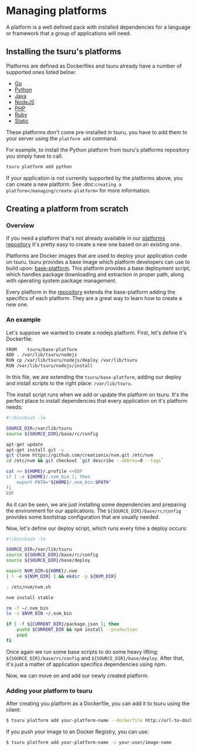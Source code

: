 # Managing platforms

A platform is a well defined pack with installed dependencies for a language or
framework that a group of applications will need.

## Installing the tsuru's platforms


Platforms are defined as Dockerfiles and tsuru already have a number of supported ones listed below:

- [Go](https://github.com/tsuru/platforms/tree/master/go)
- [Python](https://github.com/tsuru/platforms/tree/master/python)
- [Java](https://github.com/tsuru/platforms/tree/master/java)
- [NodeJS](https://github.com/tsuru/platforms/tree/master/nodejs)
- [PHP](https://github.com/tsuru/platforms/tree/master/php)
- [Ruby](https://github.com/tsuru/platforms/tree/master/ruby)
- [Static](https://github.com/tsuru/platforms/tree/master/static)


These platforms don't come pre-installed in tsuru, you have to add them to your
server using the `platform add` command.

For example, to install the Python platform from tsuru's platforms repository
you simply have to call:

```bash
tsuru platform add python
```

If your application is not currently supported by the platforms above,
you can create a new platform. See :doc:`creating a platform</managing/create-platform>`
for more information.


## Creating a platform from scratch

### Overview

If you need a platform that's not already available in our [platforms
repository](https://github.com/tsuru/platforms) it's pretty easy to
create a new one based on an existing one.

Platforms are Docker images that are used to deploy your application
code on tsuru. tsuru provides a base image which platform developers can
use to build upon:
[base-platform](https://github.com/tsuru/base-platform). This platform
provides a base deployment script, which handles package downloading and
extraction in proper path, along with operating system package
management.

Every platform in the [repository](https://github.com/tsuru/platforms)
extends the base-platform adding the specifics of each platform. They
are a great way to learn how to create a new one.

### An example

Let's suppose we wanted to create a nodejs platform. First, let's
define it's Dockerfile:

``` bash
FROM    tsuru/base-platform
ADD . /var/lib/tsuru/nodejs
RUN cp /var/lib/tsuru/nodejs/deploy /var/lib/tsuru
RUN /var/lib/tsuru/nodejs/install
```

In this file, we are extending the `tsuru/base-platform`, adding our
deploy and install scripts to the right place: `/var/lib/tsuru`.

The install script runs when we add or update the platform on tsuru.
It's the perfect place to install dependencies that every application
on it's platform needs:

``` bash
#!/bin/bash -le

SOURCE_DIR=/var/lib/tsuru
source ${SOURCE_DIR}/base/rc/config

apt-get update
apt-get install git -y
git clone https://github.com/creationix/nvm.git /etc/nvm
cd /etc/nvm && git checkout `git describe --abbrev=0 --tags`

cat >> ${HOME}/.profile <<EOF
if [ -e ${HOME}/.nvm_bin ]; then
    export PATH="${HOME}/.nvm_bin:$PATH"
fi
EOF
```

As it can be seen, we are just installing some dependencies and
preparing the environment for our applications. The
`${SOURCE_DIR}/base/rc/config` provides some bootstrap configuration
that are usually needed.

Now, let's define our deploy script, which runs every time a deploy
occurs:

``` bash
#!/bin/bash -le

SOURCE_DIR=/var/lib/tsuru
source ${SOURCE_DIR}/base/rc/config
source ${SOURCE_DIR}/base/deploy

export NVM_DIR=${HOME}/.nvm
[ ! -e ${NVM_DIR} ] && mkdir -p ${NVM_DIR}

. /etc/nvm/nvm.sh

nvm install stable

rm -f ~/.nvm_bin
ln -s $NVM_BIN ~/.nvm_bin

if [ -f ${CURRENT_DIR}/package.json ]; then
    pushd $CURRENT_DIR && npm install --production
    popd
fi
```

Once again we run some base scripts to do some heavy lifting:
`${SOURCE_DIR}/base/rc/config` and `${SOURCE_DIR}/base/deploy`. After
that, it's just a matter of application specifics dependencies using
npm.

Now, we can move on and add our newly created platform.

### Adding your platform to tsuru

After creating you platform as a Dockerfile, you can add it to tsuru
using the client:

``` bash
$ tsuru platform add your-platform-name --dockerfile http://url-to-dockerfile
```

If you push your image to an Docker Registry, you can use:

``` bash
$ tsuru platform add your-platform-name -i your-user/image-name
```
